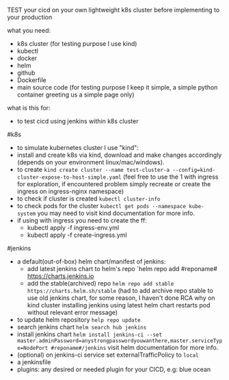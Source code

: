 TEST your cicd on your own lightweight k8s cluster before implementing to your production

what you need:

- k8s cluster (for testing purpose I use kind)
- kubectl
- docker
- helm
- github
- Dockerfile
- main source code (for testing purpose I keep it simple, a simple python container greeting us a simple page only)
	
what is this for:
- to test  cicd using jenkins within k8s cluster

#k8s
- to simulate kubernetes cluster I use "kind":
- install and create k8s via kind, download and make changes accordingly (depends on your environment linux/mac/windows).
- to create `kind create cluster --name test-cluster-a --config=kind-cluster-expose-to-host-simple.yaml` (feel free to use the 1 with ingress for exploration, if encountered problem simply recreate or create the ingress on ingress-nginx namespace)
- to check if cluster is created `kubectl cluster-info`
- to check pods for the cluster `kubectl get pods --namespace kube-system` you may need to visit kind documentation for more info.
- if using with ingress you need to create the ff:
	- kubectl apply -f ingress-env.yml
	- kubectl apply -f create-ingress.yml

#jenkins
- a default(out-of-box) helm chart/manifest of jenkins:
	- add latest jenkins chart to helm's repo `helm repo add #reponame# https://charts.jenkins.io
	- add the stable(archived) repo `helm repo add stable https://charts.helm.sh/stable` (had to add archive repo stable to use old jenkins chart, for some reason, I haven't done RCA why on kind cluster installing jenkins using latest helm chart restarts pod without relevant error message)
- to update helm repository `help repo update`
- search jenkins chart `helm search hub jenkins`
- install jenkins chart `helm install jenkins-ci --set master.adminPassword=anystrongpasswordyouwanthere,master.serviceType=NodePort #reponame#/jenkins` visit helm documentation for more info.
- (optional) on jenkins-ci service set externalTrafficPolicy to `local`
- a jenkinsfile
- plugins: any desired or needed plugin for your CICD, e.g: blue ocean
	
